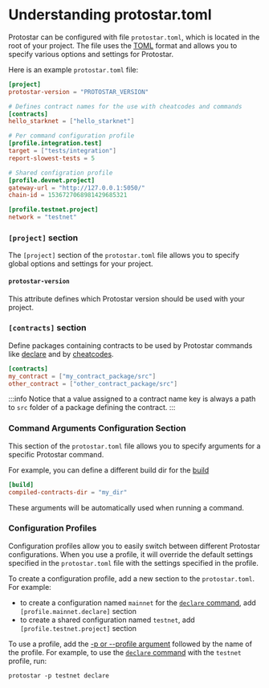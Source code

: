 # Understanding protostar.toml

Protostar can be configured with file `protostar.toml`, which is located in the root of your project. The file uses
the [TOML](https://toml.io/en/) format and allows you to specify various options and settings for Protostar.

Here is an example `protostar.toml` file:

```toml title="protostar.toml example"
[project]
protostar-version = "PROTOSTAR_VERSION"

# Defines contract names for the use with cheatcodes and commands
[contracts]
hello_starknet = ["hello_starknet"]

# Per command configuration profile
[profile.integration.test]
target = ["tests/integration"]
report-slowest-tests = 5

# Shared configration profile
[profile.devnet.project]
gateway-url = "http://127.0.0.1:5050/"
chain-id = 1536727068981429685321

[profile.testnet.project]
network = "testnet"
```

### `[project]` section

The `[project]` section of the `protostar.toml` file allows you to specify global options and settings for your project.

#### `protostar-version`

This attribute defines which Protostar version should be used with your project.

### `[contracts]` section

Define packages containing contracts to be used by Protostar commands
like [declare](../cli-reference.md#declare) and by [cheatcodes](./06-testing/03-cheatcodes.md).

```toml
[contracts]
my_contract = ["my_contract_package/src"]
other_contract = ["other_contract_package/src"]
```

:::info
Notice that a value assigned to a contract name key is always a path to
`src` folder of a package defining the contract.
:::

### Command Arguments Configuration Section

This section of the `protostar.toml` file allows you to specify arguments for a specific
Protostar command.


For example, you can define a different build dir for the [build](../cli-reference.md#build)

```toml title="Configuration File"
[build]
compiled-contracts-dir = "my_dir"
```

These arguments will be automatically used when running a command.

### Configuration Profiles

Configuration profiles allow you to easily switch between different Protostar configurations.
When you use a profile, it will override the default settings specified in the `protostar.toml` file with the settings
specified in the profile.

To create a configuration profile, add a new section to the `protostar.toml`. For example:

- to create a configuration named `mainnet` for the [`declare` command](../cli-reference.md#declare),
  add `[profile.mainnet.declare]` section
- to create a shared configuration named `testnet`, add `[profile.testnet.project]` section

To use a profile, add the [-p or --profile argument](../cli-reference.md#-p---profile-string) followed by the name of
the profile.
For example, to use the [`declare` command](../cli-reference.md#declare) with the `testnet` profile,
run:

```console
protostar -p testnet declare
```